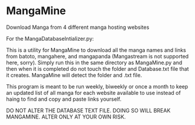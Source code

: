 # MangaMine

Download Manga from 4 different manga hosting websites







For the MangaDatabaseIntializer.py:

  This is a utility for MangaMine to download all the manga names and links from batoto, mangahere, and mangapanda (Mangastream is not supported here, sorry). Simply run this in the same directory as MangaMine.py and then when it is completed do not touch the folder and Database.txt file that it creates. MangaMine will detect the folder and .txt file.

  This program is meant to be run weekly, biweekly or once a month to keep an updated list of all manga for each website available to use instead of haing to find and copy and paste links yourself.

DO NOT ALTER THE DATABASE TEXT FILE. DOING SO WILL BREAK MANGAMINE. ALTER ONLY AT YOUR OWN RISK.
